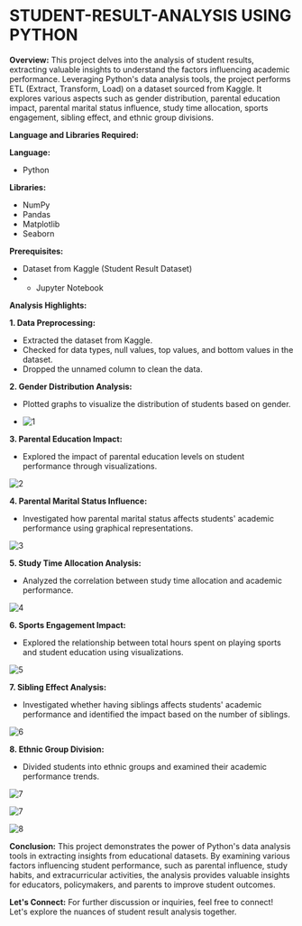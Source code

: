 # STUDENT-RESULT-ANALYSIS USING PYTHON



**Overview:**
This project delves into the analysis of student results, extracting valuable insights to understand the factors influencing academic performance. Leveraging Python's data analysis tools, the project performs ETL (Extract, Transform, Load) on a dataset sourced from Kaggle. It explores various aspects such as gender distribution, parental education impact, parental marital status influence, study time allocation, sports engagement, sibling effect, and ethnic group divisions.

**Language and Libraries Required:**

**Language:**
- Python

**Libraries:**
- NumPy
- Pandas
- Matplotlib
- Seaborn


**Prerequisites:**
- Dataset from Kaggle (Student Result Dataset)
- - Jupyter Notebook

**Analysis Highlights:**

**1. Data Preprocessing:**
- Extracted the dataset from Kaggle.
- Checked for data types, null values, top values, and bottom values in the dataset.
- Dropped the unnamed column to clean the data.

**2. Gender Distribution Analysis:**
- Plotted graphs to visualize the distribution of students based on gender.

- ![1](https://github.com/har-shu/STUDENT-RESULT-ANALYSIS/assets/71369996/562dba19-0219-4b71-a183-f6683420f975)



**3. Parental Education Impact:**
- Explored the impact of parental education levels on student performance through visualizations.

![2](https://github.com/har-shu/STUDENT-RESULT-ANALYSIS/assets/71369996/a527c9b2-e272-4106-bd76-9836293b194d)



**4. Parental Marital Status Influence:**
- Investigated how parental marital status affects students' academic performance using graphical representations.


![3](https://github.com/har-shu/STUDENT-RESULT-ANALYSIS/assets/71369996/fe89c6e6-c018-444c-9431-22ce8f5acad6)


**5. Study Time Allocation Analysis:**
- Analyzed the correlation between study time allocation and academic performance.


![4](https://github.com/har-shu/STUDENT-RESULT-ANALYSIS/assets/71369996/d8c01fb7-29a6-41ce-b10d-62c582d9da55)



**6. Sports Engagement Impact:**
- Explored the relationship between total hours spent on playing sports and student education using visualizations.


![5](https://github.com/har-shu/STUDENT-RESULT-ANALYSIS/assets/71369996/0b89da98-0ff9-43eb-bbda-90d07d0316a8)


**7. Sibling Effect Analysis:**
- Investigated whether having siblings affects students' academic performance and identified the impact based on the number of siblings.

![6](https://github.com/har-shu/STUDENT-RESULT-ANALYSIS/assets/71369996/6aeec7b0-7576-4fdc-8ef1-3aaf115dfaf6)


**8. Ethnic Group Division:**
- Divided students into ethnic groups and examined their academic performance trends.

![7](https://github.com/har-shu/STUDENT-RESULT-ANALYSIS/assets/71369996/5cd7f649-b359-4c19-aefb-c6fa65efcb91)

















![7](https://github.com/har-shu/STUDENT-RESULT-ANALYSIS/assets/71369996/5cd7f649-b359-4c19-aefb-c6fa65efcb91)


![8](https://github.com/har-shu/STUDENT-RESULT-ANALYSIS/assets/71369996/6601d834-a24f-4315-a564-94e22f7be8bd)





**Conclusion:**
This project demonstrates the power of Python's data analysis tools in extracting insights from educational datasets. By examining various factors influencing student performance, such as parental influence, study habits, and extracurricular activities, the analysis provides valuable insights for educators, policymakers, and parents to improve student outcomes.

**Let's Connect:**
For further discussion or inquiries, feel free to connect! Let's explore the nuances of student result analysis together.
